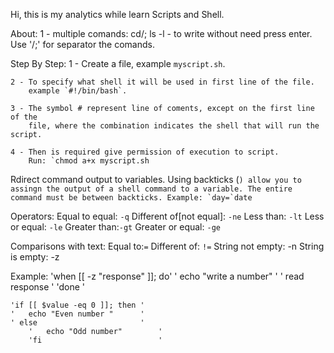 Hi, this is my analytics while learn Scripts and Shell.

About: 
    1 - multiple comands: 
        cd/; ls -l - to write without need press enter. Use '/;' for separator the comands.

Step By Step:
    1 - Create a file, example `myscript.sh`.

    2 - To specify what shell it will be used in first line of the file.
        example `#!/bin/bash`.

    3 - The symbol # represent line of coments, except on the first line of the  
        file, where the combination indicates the shell that will run the script.
    
    4 - Then is required give permission of execution to script.
        Run: `chmod a+x myscript.sh

Rdirect command output to variables.
Using backticks (``) allow you to assingn the output of a shell
command to a variable. The entire command must be between backticks.
    Example: `day=`date``

Operators:
    Equal to equal: `-q`
    Different of[not equal]: `-ne`
    Less than: `-lt`
    Less or equal: `-le`
    Greater than:`-gt`
    Greater or equal: `-ge`

Comparisons with text:
   Equal to:`=`
   Different of: `!=`
   String not empty: -n
   String is empty: -z
   
   Example: 
	'when [[ -z "response" ]]; do'
	'   echo "write a number"    '
	'   read response            '
	'done                        '

	'if [[ $value -eq 0 ]]; then '
	'   echo "Even number "      '
	' else                       '
      	'   echo "Odd number"        '
        'fi                          '

 	
